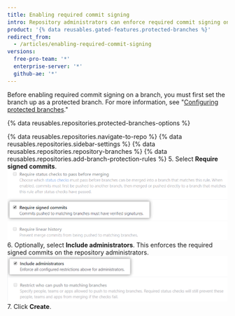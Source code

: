 ```yaml
---
title: Enabling required commit signing
intro: Repository administrators can enforce required commit signing on a branch to block all commits that are not signed and verified.
product: '{% data reusables.gated-features.protected-branches %}'
redirect_from:
  - /articles/enabling-required-commit-signing
versions:
  free-pro-team: '*'
  enterprise-server: '*'
  github-ae: '*'
---
```


Before enabling required commit signing on a branch, you must first set the branch up as a protected branch. For more information, see "[Configuring protected branches](/github/administering-a-repository/configuring-protected-branches)."

{% data reusables.repositories.protected-branches-options %}

{% data reusables.repositories.navigate-to-repo %}
{% data reusables.repositories.sidebar-settings %}
{% data reusables.repositories.repository-branches %}
{% data reusables.repositories.add-branch-protection-rules %}
5. Select **Require signed commits**.
![Require signed commits option](/assets/images/help/repository/require-signed-commits.png)
6. Optionally, select **Include administrators**. This enforces the required signed commits on the repository administrators.
![Include administrators checkbox](/assets/images/help/repository/include-admins-protected-branches.png)
7. Click **Create**.
